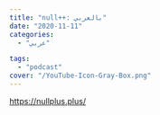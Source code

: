 ```yaml
---
title: "null++: بالعربي"
date: "2020-11-11"
categories:
  - "عربي"

tags:
  - "podcast"
cover: "/YouTube-Icon-Gray-Box.png"
---
```


https://nullplus.plus/
